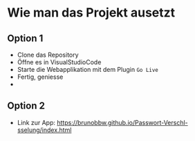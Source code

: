 # Wie man das Projekt ausetzt

## Option 1

- Clone das Repository
- Öffne es in VisualStudioCode
- Starte die Webapplikation mit dem Plugin `Go Live`
- Fertig, geniesse
- 
## Option 2
- Link zur App: https://brunobbw.github.io/Passwort-Verschl-sselung/index.html

